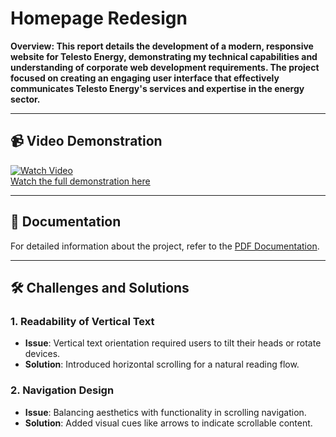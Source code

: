 # Homepage Redesign

**Overview: This report details the development of a modern, responsive website for Telesto Energy, demonstrating my technical capabilities and understanding of corporate web development requirements. The project focused on creating an engaging user interface that effectively communicates Telesto Energy's services and expertise in the energy sector.**

---

## 📹 Video Demonstration

[![Watch Video](https://via.placeholder.com/800x400?text=Watch+Video)](https://drive.google.com/file/d/1VQR0XTx7VRMZaf-eZQJbbpcu34jxJNUe/view?usp=sharing)  
[Watch the full demonstration here](https://drive.google.com/file/d/1VQR0XTx7VRMZaf-eZQJbbpcu34jxJNUe/view?usp=sharing)

---

## 📄 Documentation

For detailed information about the project, refer to the [PDF Documentation](https://docs.google.com/document/d/1q-8HoFIgkrZOKDz3U_Yzq7wyHtdPShmY3tcKBlwvrpE/edit?usp=sharing).

---

## 🛠️ Challenges and Solutions

### 1. **Readability of Vertical Text**
- **Issue**: Vertical text orientation required users to tilt their heads or rotate devices.
- **Solution**: Introduced horizontal scrolling for a natural reading flow.

### 2. **Navigation Design**
- **Issue**: Balancing aesthetics with functionality in scrolling navigation.
- **Solution**: Added visual cues like arrows to indicate scrollable content.



